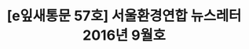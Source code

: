 ---
href: 'http://ecoseoul.or.kr/archives/23251'
title: '[e잎새통문 57호] 서울환경연합 뉴스레터 2016년 9월호'
img: '/_assets/57.jpg'
---